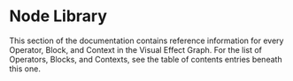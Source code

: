 # Node Library

This section of the documentation contains reference information for every Operator, Block, and Context in the Visual Effect Graph. For the list of Operators, Blocks, and Contexts, see the table of contents entries beneath this one.
